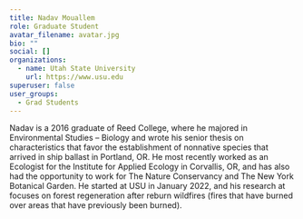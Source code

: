 ```yaml
---
title: Nadav Mouallem
role: Graduate Student
avatar_filename: avatar.jpg
bio: ""
social: []
organizations:
  - name: Utah State University
    url: https://www.usu.edu
superuser: false
user_groups:
  - Grad Students
---
```

<!--StartFragment-->

Nadav is a 2016 graduate of Reed College, where he majored in Environmental Studies – Biology and wrote his senior thesis on characteristics that favor the establishment of nonnative species that arrived in ship ballast in Portland, OR. He most recently worked as an Ecologist for the Institute for Applied Ecology in Corvallis, OR, and has also had the opportunity to work for The Nature Conservancy and The New York Botanical Garden. He started at USU in January 2022, and his research at focuses on forest regeneration after reburn wildfires (fires that have burned over areas that have previously been burned).

<!--EndFragment-->